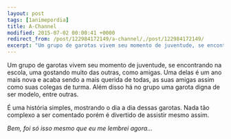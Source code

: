 ```yaml
---
layout: post
tags: [1animepordia]
title: A-Channel
modified: 2015-07-02 00:00:41 +0000
redirect_from: /post/122984172149/a-channel/,/post/122984172149/
excerpt: "Um grupo de garotas vivem seu momento de juventude, se encontrando na escola, uma gostando muito das outras, como amigas. Uma delas é um ano mais nova e acaba sendo a mais querida de todas, as suas amigas assim como suas colegas de turma. Além disso há no grupo uma garota digna de ser modelo, entre outras."
---
```


Um grupo de garotas vivem seu momento de juventude, se encontrando na
escola, uma gostando muito das outras, como amigas. Uma delas é um ano
mais nova e acaba sendo a mais querida de todas, as suas amigas assim
como suas colegas de turma. Além disso há no grupo uma garota digna de
ser modelo, entre outras.

É uma história simples, mostrando o dia a dia dessas garotas. Nada tão
complexo a ser comentado porém é divertido de assistir mesmo assim.

*Bem, foi só isso mesmo que eu me lembrei agora…*


